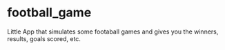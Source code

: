 # football_game

Little App that simulates some footaball games and gives you the winners, results, goals scored, etc.
